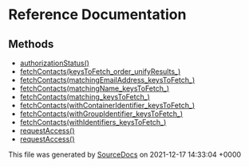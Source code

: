 # Reference Documentation

## Methods

-   [authorizationStatus()](methods/authorizationStatus().md)
-   [fetchContacts(keysToFetch_order_unifyResults_)](methods/fetchContacts(keysToFetch_order_unifyResults_).md)
-   [fetchContacts(matchingEmailAddress_keysToFetch_)](methods/fetchContacts(matchingEmailAddress_keysToFetch_).md)
-   [fetchContacts(matchingName_keysToFetch_)](methods/fetchContacts(matchingName_keysToFetch_).md)
-   [fetchContacts(matching_keysToFetch_)](methods/fetchContacts(matching_keysToFetch_).md)
-   [fetchContacts(withContainerIdentifier_keysToFetch_)](methods/fetchContacts(withContainerIdentifier_keysToFetch_).md)
-   [fetchContacts(withGroupIdentifier_keysToFetch_)](methods/fetchContacts(withGroupIdentifier_keysToFetch_).md)
-   [fetchContacts(withIdentifiers_keysToFetch_)](methods/fetchContacts(withIdentifiers_keysToFetch_).md)
-   [requestAccess()](methods/requestAccess().md)
-   [requestAccess()](methods/requestAccess().md)

This file was generated by [SourceDocs](https://github.com/eneko/SourceDocs) on 2021-12-17 14:33:04 +0000
